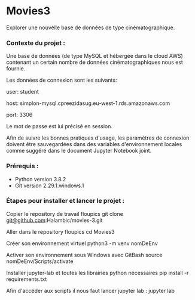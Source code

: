 # Movies3
Explorer une nouvelle base de données de type cinématographique.


### Contexte du projet :
Une base de données (de type MySQL et hébergée dans le cloud AWS) contenant un certain nombre de données cinématographiques nous est fournie.

Les données de connexion sont les suivants:

user: student

host: simplon-mysql.cpreezidasug.eu-west-1.rds.amazonaws.com

port: 3306

Le mot de passe est lui précisé en session.

Afin de suivre les bonnes pratiques d'usage, les paramètres de connexion doivent être sauvegardées dans des variables d'environnement locales comme suggéré dans le document Jupyter Notebook joint.


### Prérequis : 
* Python version 3.8.2
* Git version 2.29.1.windows.1

### Étapes pour installer et lancer le projet : 


Copier le repository de travail floupics
git clone git@github.com:Halambic/movies-3.git

Aller dans le repository floupics
cd Movies3

Créer son environnement virtuel
python3 -m venv nomDeEnv

Activer son environnement sous Windows avec GitBash
source nomDeEnv/Scripts/activate

Installer jupyter-lab et toutes les librairies python nécessaires
pip install -r requirements.txt

Afin d'accéder aux scripts il nous faut lancer jupyter lab :
jupyter lab

